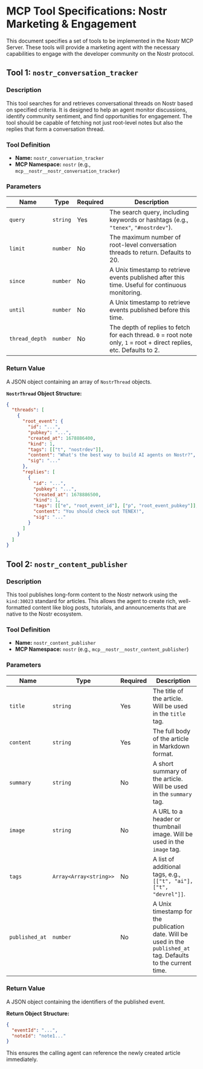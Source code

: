 # MCP Tool Specifications: Nostr Marketing & Engagement

This document specifies a set of tools to be implemented in the Nostr MCP Server. These tools will provide a marketing agent with the necessary capabilities to engage with the developer community on the Nostr protocol.

## Tool 1: `nostr_conversation_tracker`

### Description

This tool searches for and retrieves conversational threads on Nostr based on specified criteria. It is designed to help an agent monitor discussions, identify community sentiment, and find opportunities for engagement. The tool should be capable of fetching not just root-level notes but also the replies that form a conversation thread.

### Tool Definition

- **Name:** `nostr_conversation_tracker`
- **MCP Namespace:** `nostr` (e.g., `mcp__nostr__nostr_conversation_tracker`)

### Parameters

| Name | Type | Required | Description |
|---|---|---|---|
| `query` | `string` | Yes | The search query, including keywords or hashtags (e.g., `"tenex"`, `"#nostrdev"`). |
| `limit` | `number` | No | The maximum number of root-level conversation threads to return. Defaults to 20. |
| `since` | `number` | No | A Unix timestamp to retrieve events published after this time. Useful for continuous monitoring. |
| `until` | `number` | No | A Unix timestamp to retrieve events published before this time. |
| `thread_depth`| `number` | No | The depth of replies to fetch for each thread. `0` = root note only, `1` = root + direct replies, etc. Defaults to 2. |

### Return Value

A JSON object containing an array of `NostrThread` objects.

**`NostrThread` Object Structure:**

```json
{
  "threads": [
    {
      "root_event": {
        "id": "...",
        "pubkey": "...",
        "created_at": 1678886400,
        "kind": 1,
        "tags": [["t", "nostrdev"]],
        "content": "What's the best way to build AI agents on Nostr?",
        "sig": "..."
      },
      "replies": [
        {
          "id": "...",
          "pubkey": "...",
          "created_at": 1678886500,
          "kind": 1,
          "tags": [["e", "root_event_id"], ["p", "root_event_pubkey"]],
          "content": "You should check out TENEX!",
          "sig": "..."
        }
      ]
    }
  ]
}
```

## Tool 2: `nostr_content_publisher`

### Description

This tool publishes long-form content to the Nostr network using the `kind:30023` standard for articles. This allows the agent to create rich, well-formatted content like blog posts, tutorials, and announcements that are native to the Nostr ecosystem.

### Tool Definition

- **Name:** `nostr_content_publisher`
- **MCP Namespace:** `nostr` (e.g., `mcp__nostr__nostr_content_publisher`)

### Parameters

| Name | Type | Required | Description |
|---|---|---|---|
| `title` | `string` | Yes | The title of the article. Will be used in the `title` tag. |
| `content` | `string` | Yes | The full body of the article in Markdown format. |
| `summary` | `string` | No | A short summary of the article. Will be used in the `summary` tag. |
| `image` | `string` | No | A URL to a header or thumbnail image. Will be used in the `image` tag. |
| `tags` | `Array<Array<string>>` | No | A list of additional tags, e.g., `[["t", "ai"], ["t", "devrel"]]`. |
| `published_at`| `number` | No | A Unix timestamp for the publication date. Will be used in the `published_at` tag. Defaults to the current time. |

### Return Value

A JSON object containing the identifiers of the published event.

**Return Object Structure:**

```json
{
  "eventId": "...",
  "noteId": "note1..."
}
```

This ensures the calling agent can reference the newly created article immediately.
